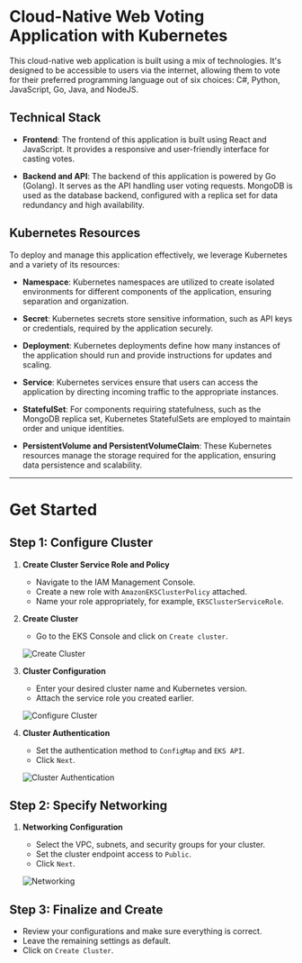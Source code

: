 
# Cloud-Native Web Voting Application with Kubernetes

This cloud-native web application is built using a mix of technologies. It's designed to be accessible to users via the internet, allowing them to vote for their preferred programming language out of six choices: C#, Python, JavaScript, Go, Java, and NodeJS.

## Technical Stack

- **Frontend**: The frontend of this application is built using React and JavaScript. It provides a responsive and user-friendly interface for casting votes.

- **Backend and API**: The backend of this application is powered by Go (Golang). It serves as the API handling user voting requests. MongoDB is used as the database backend, configured with a replica set for data redundancy and high availability.

## Kubernetes Resources

To deploy and manage this application effectively, we leverage Kubernetes and a variety of its resources:

- **Namespace**: Kubernetes namespaces are utilized to create isolated environments for different components of the application, ensuring separation and organization.

- **Secret**: Kubernetes secrets store sensitive information, such as API keys or credentials, required by the application securely.

- **Deployment**: Kubernetes deployments define how many instances of the application should run and provide instructions for updates and scaling.

- **Service**: Kubernetes services ensure that users can access the application by directing incoming traffic to the appropriate instances.

- **StatefulSet**: For components requiring statefulness, such as the MongoDB replica set, Kubernetes StatefulSets are employed to maintain order and unique identities.

- **PersistentVolume and PersistentVolumeClaim**: These Kubernetes resources manage the storage required for the application, ensuring data persistence and scalability.

---
# Get Started

## Step 1: Configure Cluster

1. **Create Cluster Service Role and Policy**

   - Navigate to the IAM Management Console.
   - Create a new role with `AmazonEKSClusterPolicy` attached.
   - Name your role appropriately, for example, `EKSClusterServiceRole`.

2. **Create Cluster**

   - Go to the EKS Console and click on `Create cluster`.

   ![Create Cluster](https://github.com/mayaworld13/eks-votingapp/assets/127987256/fafccbbb-30f5-458f-a2ad-83e16a43e2d7)

3. **Cluster Configuration**

   - Enter your desired cluster name and Kubernetes version.
   - Attach the service role you created earlier.

   ![Configure Cluster](https://github.com/mayaworld13/eks-votingapp/assets/127987256/2c347ba3-82cf-4e7a-9379-7f10af6ddfca)

4. **Cluster Authentication**

   - Set the authentication method to `ConfigMap` and `EKS API`.
   - Click `Next`.

   ![Cluster Authentication](https://github.com/mayaworld13/eks-votingapp/assets/127987256/6f3aeb54-795e-4400-a367-0411c15ff6ec)

## Step 2: Specify Networking

1. **Networking Configuration**

   - Select the VPC, subnets, and security groups for your cluster.
   - Set the cluster endpoint access to `Public`.
   - Click `Next`.

   ![Networking](https://github.com/mayaworld13/eks-votingapp/assets/127987256/acca569b-94b8-4273-9c7e-3d5f619c0ed5)

## Step 3: Finalize and Create

- Review your configurations and make sure everything is correct.
- Leave the remaining settings as default.
- Click on `Create Cluster`.








